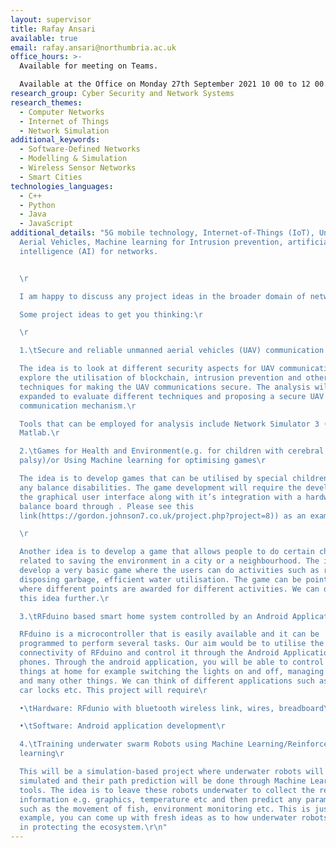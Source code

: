 ```yaml
---
layout: supervisor
title: Rafay Ansari
available: true
email: rafay.ansari@northumbria.ac.uk
office_hours: >-
  Available for meeting on Teams.

  Available at the Office on Monday 27th September 2021 10 00 to 12 00. We can also arrange face to face meetings for other days in the week starting 27th September 2021
research_group: Cyber Security and Network Systems
research_themes:
  - Computer Networks
  - Internet of Things
  - Network Simulation
additional_keywords:
  - Software-Defined Networks
  - Modelling & Simulation
  - Wireless Sensor Networks
  - Smart Cities
technologies_languages:
  - C++
  - Python
  - Java
  - JavaScript
additional_details: "5G mobile technology, Internet-of-Things (IoT), Unmanned
  Aerial Vehicles, Machine learning for Intrusion prevention, artificial
  intelligence (AI) for networks.


  \r

  I am happy to discuss any project ideas in the broader domain of networks.\r

  Some project ideas to get you thinking:\r

  \r

  1.\tSecure and reliable unmanned aerial vehicles (UAV) communication \r

  The idea is to look at different security aspects for UAV communications and
  explore the utilisation of blockchain, intrusion prevention and other
  techniques for making the UAV communications secure. The analysis will be
  expanded to evaluate different techniques and proposing a secure UAV
  communication mechanism.\r

  Tools that can be employed for analysis include Network Simulator 3 (Ns3) or
  Matlab.\r

  2.\tGames for Health and Environment(e.g. for children with cerebral
  palsy)/or Using Machine learning for optimising games\r

  The idea is to develop games that can be utilised by special children with
  any balance disabilities. The game development will require the development of
  the graphical user interface along with it’s integration with a hardware
  balance board through . Please see this
  link(https://gordon.johnson7.co.uk/project.php?project=8)) as an example.\r

  \r

  Another idea is to develop a game that allows people to do certain chores
  related to saving the environment in a city or a neighbourhood. The idea is to
  develop a very basic game where the users can do activities such as recycling,
  disposing garbage, efficient water utilisation. The game can be points based
  where different points are awarded for different activities. We can discuss
  this idea further.\r

  3.\tRFduino based smart home system controlled by an Android Application\r

  RFduino is a microcontroller that is easily available and it can be
  programmed to perform several tasks. Our aim would be to utilise the Bluetooth
  connectivity of RFduino and control it through the Android Application on our
  phones. Through the android application, you will be able to control different
  things at home for example switching the lights on and off, managing the locks
  and many other things. We can think of different applications such as opening
  car locks etc. This project will require\r

  •\tHardware: RFdunio with bluetooth wireless link, wires, breadboard\r

  •\tSoftware: Android application development\r

  4.\tTraining underwater swarm Robots using Machine Learning/Reinforcement
  learning\r

  This will be a simulation-based project where underwater robots will be
  simulated and their path prediction will be done through Machine Learning
  tools. The idea is to leave these robots underwater to collect the required
  information e.g. graphics, temperature etc and then predict any parameters
  such as the movement of fish, environment monitoring etc. This is just an
  example, you can come up with fresh ideas as to how underwater robots can help
  in protecting the ecosystem.\r\n"
---
```


